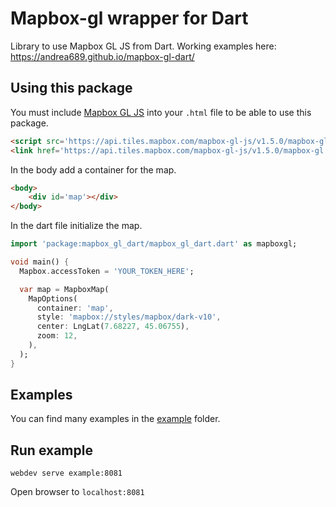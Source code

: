# Mapbox-gl wrapper for Dart

Library to use Mapbox GL JS from Dart. Working examples here: https://andrea689.github.io/mapbox-gl-dart/

## Using this package

You must include [Mapbox GL JS](https://github.com/mapbox/mapbox-gl-js) into your `.html` file
to be able to use this package.

```html
<script src='https://api.tiles.mapbox.com/mapbox-gl-js/v1.5.0/mapbox-gl.js'></script>
<link href='https://api.tiles.mapbox.com/mapbox-gl-js/v1.5.0/mapbox-gl.css' rel='stylesheet'/>
```

In the body add a container for the map.

```html
<body>
    <div id='map'></div>
</body>
```

In the dart file initialize the map.

```dart
import 'package:mapbox_gl_dart/mapbox_gl_dart.dart' as mapboxgl;

void main() {
  Mapbox.accessToken = 'YOUR_TOKEN_HERE';

  var map = MapboxMap(
    MapOptions(
      container: 'map',
      style: 'mapbox://styles/mapbox/dark-v10',
      center: LngLat(7.68227, 45.06755),
      zoom: 12,
    ),
  );
}
```

## Examples

You can find many examples in the [example](example) folder.

## Run example

`webdev serve example:8081`

Open browser to `localhost:8081`
